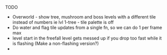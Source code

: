 TODO 

* Overworld - show tree, mushroom and boss levels with a different tile instead of numbers ie lvl 1-tree - tile palette is off
* Do water and flag tile updates from a single fn, so we can do 1 per frame max
* level start in the freefall level gets messed up if you drop too fast while it is flashing (Make a non-flashing version?)
*  